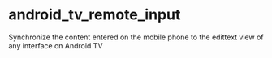 # android_tv_remote_input
Synchronize the content entered on the mobile phone to the edittext view of any interface on Android TV
